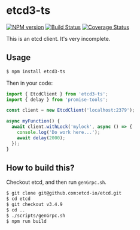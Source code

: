 # etcd3-ts

[![NPM version](https://badge.fury.io/js/etcd3-ts.svg)](https://npmjs.org/package/etcd3-ts)
[![Build Status](https://travis-ci.org/jwalton/etcd3-ts.svg)](https://travis-ci.org/jwalton/etcd3-ts)
[![Coverage Status](https://coveralls.io/repos/jwalton/etcd3-ts/badge.svg)](https://coveralls.io/r/jwalton/etcd3-ts)

This is an etcd client. It's very incomplete.

## Usage

```sh
$ npm install etcd3-ts
```

Then in your code:

```ts
import { EtcdClient } from 'etcd3-ts';
import { delay } from 'promise-tools';

const client = new EtcdClient('localhost:2379');

async myFunction() {
  await client.withLock('mylock', async () => {
    console.log('Do work here...');
    await delay(2000);
  });
}
```

## How to build this?

Checkout etcd, and then run `genGrpc.sh`.

```sh
$ git clone git@github.com:etcd-io/etcd.git
$ cd etcd
$ git checkout v3.4.9
$ cd ..
$ ./scripts/genGrpc.sh
$ npm run build
```
